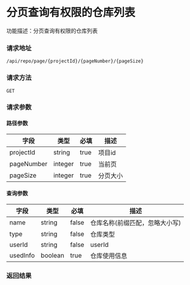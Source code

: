 # 分页查询有权限的仓库列表
功能描述：分页查询有权限的仓库列表

### 请求地址
```
/api/repo/page/{projectId}/{pageNumber}/{pageSize}
```

### 请求方法
`GET`
### 请求参数
#### 路径参数

| 字段 | 类型 | 必填 | 描述 |
| -------- | -------- | -------- | -------- |
| projectId     | string   | true       | 项目id |
| pageNumber     | integer   | true       | 当前页 |
| pageSize     | integer   | true       | 分页大小 |

#### 查询参数

| 字段 | 类型 | 必填 | 描述 |
| -------- | -------- | -------- | -------- |
| name     | string   | false       | 仓库名称(前缀匹配，忽略大小写) |
| type     | string   | false       | 仓库类型 |
| userId     | string   | false       | userId |
| usedInfo     | boolean   | true       | 仓库使用信息 |



### 返回结果

